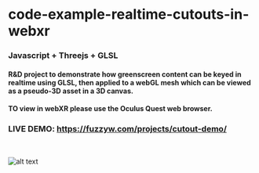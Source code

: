 # code-example-realtime-cutouts-in-webxr

### Javascript + Threejs + GLSL

#### R&D project to demonstrate how greenscreen content can be keyed in realtime using GLSL, then applied to a webGL mesh which can be viewed as a pseudo-3D asset in a 3D canvas. 

#### TO view in webXR please use the Oculus Quest web browser. 

### LIVE DEMO: https://fuzzyw.com/projects/cutout-demo/

<br />

![alt text](https://github.com/FuzzyWobble/code-example-realtime-cutouts-in-webxr/blob/main/assets/screencapture/screen.jpg)

 
